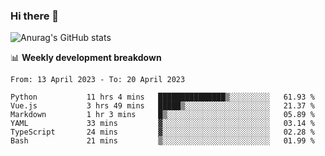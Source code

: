 ### Hi there 👋
![Anurag's GitHub stats](https://github-readme-stats.vercel.app/api?username=jami1024&show_icons=true&theme=radical)

📊 **Weekly development breakdown**
<!--START_SECTION:waka-->

```text
From: 13 April 2023 - To: 20 April 2023

Python           11 hrs 4 mins   ███████████████▒░░░░░░░░░   61.93 %
Vue.js           3 hrs 49 mins   █████▒░░░░░░░░░░░░░░░░░░░   21.37 %
Markdown         1 hr 3 mins     █▒░░░░░░░░░░░░░░░░░░░░░░░   05.89 %
YAML             33 mins         ▓░░░░░░░░░░░░░░░░░░░░░░░░   03.14 %
TypeScript       24 mins         ▓░░░░░░░░░░░░░░░░░░░░░░░░   02.28 %
Bash             21 mins         ▒░░░░░░░░░░░░░░░░░░░░░░░░   01.99 %
```

<!--END_SECTION:waka-->
<!--
**jami1024/jami1024** is a ✨ _special_ ✨ repository because its `README.md` (this file) appears on your GitHub profile.

Here are some ideas to get you started:

- 🔭 I’m currently working on ...
- 🌱 I’m currently learning ...
- 👯 I’m looking to collaborate on ...
- 🤔 I’m looking for help with ...
- 💬 Ask me about ...
- 📫 How to reach me: ...
- 😄 Pronouns: ...
- ⚡ Fun fact: ...
-->
